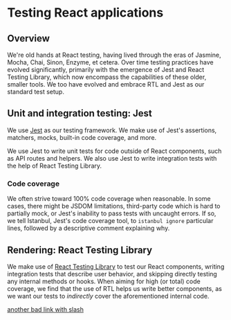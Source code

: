 # Testing React applications

## Overview

We're old hands at React testing, having lived through the eras of Jasmine, Mocha, Chai, Sinon, Enzyme, et cetera. Over time testing practices have evolved significantly, primarily with the emergence of Jest and React Testing Library, which now encompass the capabilities of these older, smaller tools. We too have evolved and embrace RTL and Jest as our standard test setup.

## Unit and integration testing: Jest

We use [Jest](https://jestjs.io/) as our testing framework. We make use of Jest's assertions, matchers, mocks, built-in code coverage, and more.

We use Jest to write unit tests for code outside of React components, such as API routes and helpers. We also use Jest to write integration tests with the help of React Testing Library.

### Code coverage

We often strive toward 100% code coverage when reasonable. In some cases, there might be JSDOM limitations, third-party code which is hard to partially mock, or Jest's inability to pass tests with uncaught errors. If so, we tell Istanbul, Jest's code coverage tool, to `istanbul ignore` particular lines, followed by a descriptive comment explaining why.

## Rendering: React Testing Library

We make use of [React Testing Library](https://testing-library.com/react) to test our React components, writing integration tests that describe user behavior, and skipping directly testing any internal methods or hooks. When aiming for high (or total) code coverage, we find that the use of RTL helps us write better components, as we want our tests to _indirectly_ cover the aforementioned internal code.

[another bad link with slash](/technical_guides/foo.md)
